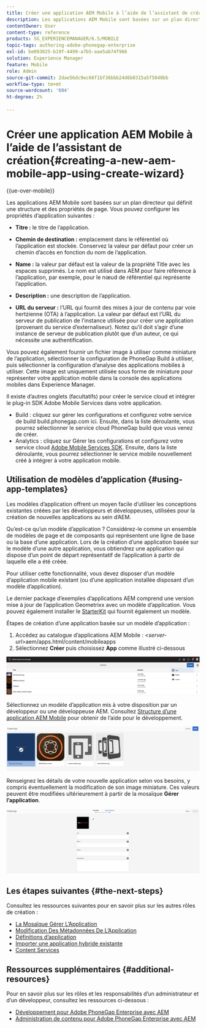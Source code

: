 ```yaml
---
title: Créer une application AEM Mobile à l’aide de l’assistant de création
description: Les applications AEM Mobile sont basées sur un plan directeur qui définit une structure et des propriétés de page. Consultez cette page pour savoir comment créer une application basée sur un modèle d’application.
contentOwner: User
content-type: reference
products: SG_EXPERIENCEMANAGER/6.5/MOBILE
topic-tags: authoring-adobe-phonegap-enterprise
exl-id: be093025-b19f-4499-a7b5-aae5ab74f966
solution: Experience Manager
feature: Mobile
role: Admin
source-git-commit: 2dae56dc9ec66f1bf36bbb24d6b0315a5f5040bb
workflow-type: tm+mt
source-wordcount: '604'
ht-degree: 2%

---
```


# Créer une application AEM Mobile à l’aide de l’assistant de création{#creating-a-new-aem-mobile-app-using-create-wizard}

{{ue-over-mobile}}

Les applications AEM Mobile sont basées sur un plan directeur qui définit une structure et des propriétés de page. Vous pouvez configurer les propriétés d’application suivantes :

* **Titre :** le titre de l’application.
* **Chemin de destination :** emplacement dans le référentiel où l’application est stockée. Conservez la valeur par défaut pour créer un chemin d’accès en fonction du nom de l’application.

* **Name :** la valeur par défaut est la valeur de la propriété Title avec les espaces supprimés. Le nom est utilisé dans AEM pour faire référence à l’application, par exemple, pour le nœud de référentiel qui représente l’application.
* **Description :** une description de l’application.
* **URL du serveur :** l’URL qui fournit des mises à jour de contenu par voie hertzienne (OTA) à l’application. La valeur par défaut est l’URL du serveur de publication de l’instance utilisée pour créer une application (provenant du service d’externaliseur). Notez qu’il doit s’agir d’une instance de serveur de publication plutôt que d’un auteur, ce qui nécessite une authentification.

Vous pouvez également fournir un fichier image à utiliser comme miniature de l’application, sélectionner la configuration de PhoneGap Build à utiliser, puis sélectionner la configuration d’analyse des applications mobiles à utiliser. Cette image est uniquement utilisée sous forme de miniature pour représenter votre application mobile dans la console des applications mobiles dans Experience Manager.

Il existe d’autres onglets (facultatifs) pour créer le service cloud et intégrer le plug-in SDK Adobe Mobile Services dans votre application.

* Build : cliquez sur gérer les configurations et configurez votre service de build build.phonegap.com ici. Ensuite, dans la liste déroulante, vous pourrez sélectionner le service cloud PhoneGap build que vous venez de créer.
* Analytics : cliquez sur Gérer les configurations et configurez votre service cloud [Adobe Mobile Services SDK](https://experienceleague.adobe.com/docs/mobile-services/using/home.html). Ensuite, dans la liste déroulante, vous pourrez sélectionner le service mobile nouvellement créé à intégrer à votre application mobile.

## Utilisation de modèles d’application {#using-app-templates}

Les modèles d’application offrent un moyen facile d’utiliser les conceptions existantes créées par les développeurs et développeuses, utilisées pour la création de nouvelles applications au sein d’AEM.

Qu’est-ce qu’un modèle d’application ? Considérez-le comme un ensemble de modèles de page et de composants qui représentent une ligne de base ou la base d’une application.
Lors de la création d’une application basée sur le modèle d’une autre application, vous obtiendrez une application qui dispose d’un point de départ représentatif de l’application à partir de laquelle elle a été créée.

Pour utiliser cette fonctionnalité, vous devez disposer d’un modèle d’application mobile existant (ou d’une application installée disposant d’un modèle d’application).

Le dernier package d’exemples d’applications AEM comprend une version mise à jour de l’application Geometrixx avec un modèle d’application. Vous pouvez également installer le [StarterKit](https://github.com/Adobe-Marketing-Cloud-Apps/aem-phonegap-starter-kit) qui fournit également un modèle.

Étapes de création d’une application basée sur un modèle d’application :

1. Accédez au catalogue d’applications AEM Mobile : &lt;*server-url*>aem/apps.html/content/mobileapps
1. Sélectionnez **Créer** puis choisissez **App** comme illustré ci-dessous

![chlimage_1-158](assets/chlimage_1-158.png)

Sélectionnez un modèle d’application mis à votre disposition par un développeur ou une développeuse AEM. Consultez [Structure d’une application AEM Mobile](/help/mobile/phonegap-structure-an-app.md) pour obtenir de l’aide pour le développement.

![chlimage_1-159](assets/chlimage_1-159.png)

Renseignez les détails de votre nouvelle application selon vos besoins, y compris éventuellement la modification de son image miniature. Ces valeurs peuvent être modifiées ultérieurement à partir de la mosaïque **Gérer l’application**.

![chlimage_1-160](assets/chlimage_1-160.png)

## Les étapes suivantes {#the-next-steps}

Consultez les ressources suivantes pour en savoir plus sur les autres rôles de création :

* [La Mosaïque Gérer L’Application](/help/mobile/phonegap-app-details-tile.md)
* [Modification Des Métadonnées De L’Application](/help/mobile/phonegap-editmetadata.md)
* [Définitions d’application](/help/mobile/phonegap-app-definitions.md)
* [Importer une application hybride existante](/help/mobile/phonegap-adding-content-to-imported-app.md)
* [Content Services](/help/mobile/develop-content-as-a-service.md)

## Ressources supplémentaires {#additional-resources}

Pour en savoir plus sur les rôles et les responsabilités d’un administrateur et d’un développeur, consultez les ressources ci-dessous :

* [Développement pour Adobe PhoneGap Enterprise avec AEM](/help/mobile/developing-in-phonegap.md)
* [Administration de contenu pour Adobe PhoneGap Enterprise avec AEM](/help/mobile/administer-phonegap.md)
